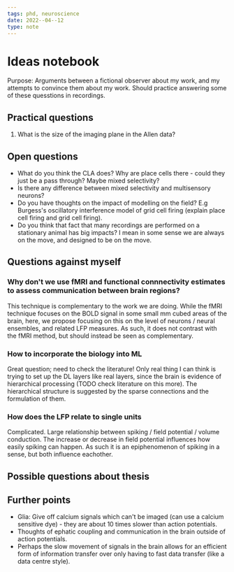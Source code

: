 ```yaml
---
tags: phd, neuroscience
date: 2022--04--12
type: note
---
```


# Ideas notebook

Purpose: Arguments between a fictional observer about my work, and my attempts to convince them about my work.
Should practice answering some of these quesstions in recordings.

## Practical questions

1. What is the size of the imaging plane in the Allen data?

## Open questions

* What do you think the CLA does? Why are place cells there - could they just be a pass
through? Maybe mixed selectivity?
* Is there any difference between mixed selectivity and multisensory neurons?
* Do you have thoughts on the impact of modelling on the field? E.g Burgess's oscillatory
interference model of grid cell firing (explain place cell firing and grid cell firing).
* Do you think that fact that many recordings are performed on a stationary animal has big
impacts? I mean in some sense we are always on the move, and designed to be on the move.

## Questions against myself

### Why don't we use fMRI and functional connnectivity estimates to assess communication between brain regions?

This technique is complementary to the work we are doing. While the fMRI technique focuses on the BOLD signal in some small mm cubed areas of the brain, here, we propose focusing on this on the level of neurons / neural ensembles, and related LFP measures. As such, it does not contrast with the fMRI method, but should instead be seen as complementary.

### How to incorporate the biology into ML

Great question; need to check the literature! Only real thing I can think is trying to set up the DL layers like real layers, since the brain is evidence of hierarchical processing (TODO check literature on this more). The hierarchical structure is suggested by the sparse connections and the formulation of them.

### How does the LFP relate to single units

Complicated. Large relationship between spiking / field potential / volume conduction. The increase or decrease in field potential influences how easily spiking can happen. As such it is an epiphenomenon of spiking in a sense, but both influence eachother.

## Possible questions about thesis

## Further points

* Glia: Give off calcium signals which can't be imaged (can use a calcium sensitive dye) - they are about 10 times slower than action potentials.
* Thoughts of ephatic coupling and communication in the brain outside of action potentials.
* Perhaps the slow movement of signals in the brain allows for an efficient form of information transfer over only having to fast data transfer (like a data centre style).